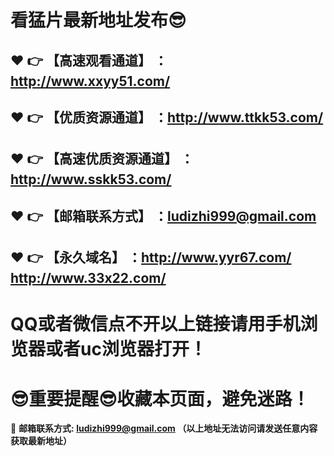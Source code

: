 # 看猛片最新地址发布:sunglasses:
:heart: :point_right: 【高速观看通道】 ：http://www.xxyy51.com/
------
:heart: :point_right: 【优质资源通道】 ：http://www.ttkk53.com/
------
:heart: :point_right: 【高速优质资源通道】 ：http://www.sskk53.com/
------
:heart: :point_right: 【邮箱联系方式】 ：ludizhi999@gmail.com
------
:heart: :point_right: 【永久域名】 ：http://www.yyr67.com/     http://www.33x22.com/ 
------
# QQ或者微信点不开以上链接请用手机浏览器或者uc浏览器打开！
# :sunglasses:重要提醒:sunglasses:收藏本页面，避免迷路！
:e-mail: __邮箱联系方式: ludizhi999@gmail.com （以上地址无法访问请发送任意内容获取最新地址）__
